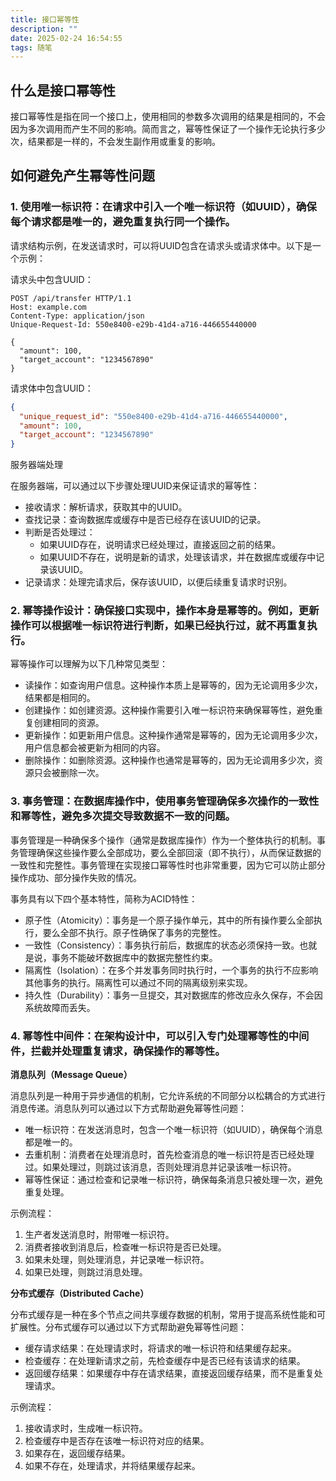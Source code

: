 ```yaml
---
title: 接口幂等性
description: ""
date: 2025-02-24 16:54:55
tags: 随笔
---
```


## 什么是接口幂等性
接口幂等性是指在同一个接口上，使用相同的参数多次调用的结果是相同的，不会因为多次调用而产生不同的影响。简而言之，幂等性保证了一个操作无论执行多少次，结果都是一样的，不会发生副作用或重复的影响。

<!-- more -->

## 如何避免产生幂等性问题

### 1. 使用唯一标识符：在请求中引入一个唯一标识符（如UUID），确保每个请求都是唯一的，避免重复执行同一个操作。

请求结构示例，在发送请求时，可以将UUID包含在请求头或请求体中。以下是一个示例：

请求头中包含UUID：

``` http
POST /api/transfer HTTP/1.1
Host: example.com
Content-Type: application/json
Unique-Request-Id: 550e8400-e29b-41d4-a716-446655440000

{
  "amount": 100,
  "target_account": "1234567890"
}
```

请求体中包含UUID：

```json
{
  "unique_request_id": "550e8400-e29b-41d4-a716-446655440000",
  "amount": 100,
  "target_account": "1234567890"
}
```

服务器端处理

在服务器端，可以通过以下步骤处理UUID来保证请求的幂等性：

- 接收请求：解析请求，获取其中的UUID。
- 查找记录：查询数据库或缓存中是否已经存在该UUID的记录。
- 判断是否处理过：
    - 如果UUID存在，说明请求已经处理过，直接返回之前的结果。
    - 如果UUID不存在，说明是新的请求，处理该请求，并在数据库或缓存中记录该UUID。
- 记录请求：处理完请求后，保存该UUID，以便后续重复请求时识别。


### 2. 幂等操作设计：确保接口实现中，操作本身是幂等的。例如，更新操作可以根据唯一标识符进行判断，如果已经执行过，就不再重复执行。

幂等操作可以理解为以下几种常见类型：

- 读操作：如查询用户信息。这种操作本质上是幂等的，因为无论调用多少次，结果都是相同的。
- 创建操作：如创建资源。这种操作需要引入唯一标识符来确保幂等性，避免重复创建相同的资源。
- 更新操作：如更新用户信息。这种操作通常是幂等的，因为无论调用多少次，用户信息都会被更新为相同的内容。
- 删除操作：如删除资源。这种操作也通常是幂等的，因为无论调用多少次，资源只会被删除一次。


### 3. 事务管理：在数据库操作中，使用事务管理确保多次操作的一致性和幂等性，避免多次提交导致数据不一致的问题。

事务管理是一种确保多个操作（通常是数据库操作）作为一个整体执行的机制。事务管理确保这些操作要么全部成功，要么全部回滚（即不执行），从而保证数据的一致性和完整性。事务管理在实现接口幂等性时也非常重要，因为它可以防止部分操作成功、部分操作失败的情况。

事务具有以下四个基本特性，简称为ACID特性：

- 原子性（Atomicity）：事务是一个原子操作单元，其中的所有操作要么全部执行，要么全部不执行。原子性确保了事务的完整性。
- 一致性（Consistency）：事务执行前后，数据库的状态必须保持一致。也就是说，事务不能破坏数据库中的数据完整性约束。
- 隔离性（Isolation）：在多个并发事务同时执行时，一个事务的执行不应影响其他事务的执行。隔离性可以通过不同的隔离级别来实现。
- 持久性（Durability）：事务一旦提交，其对数据库的修改应永久保存，不会因系统故障而丢失。

### 4. 幂等性中间件：在架构设计中，可以引入专门处理幂等性的中间件，拦截并处理重复请求，确保操作的幂等性。

**消息队列（Message Queue）**

消息队列是一种用于异步通信的机制，它允许系统的不同部分以松耦合的方式进行消息传递。消息队列可以通过以下方式帮助避免幂等性问题：

- 唯一标识符：在发送消息时，包含一个唯一标识符（如UUID），确保每个消息都是唯一的。
- 去重机制：消费者在处理消息时，首先检查消息的唯一标识符是否已经处理过。如果处理过，则跳过该消息，否则处理消息并记录该唯一标识符。
- 幂等性保证：通过检查和记录唯一标识符，确保每条消息只被处理一次，避免重复处理。

示例流程：

1. 生产者发送消息时，附带唯一标识符。
1. 消费者接收到消息后，检查唯一标识符是否已处理。
1. 如果未处理，则处理消息，并记录唯一标识符。
1. 如果已处理，则跳过消息处理。

**分布式缓存（Distributed Cache）**

分布式缓存是一种在多个节点之间共享缓存数据的机制，常用于提高系统性能和可扩展性。分布式缓存可以通过以下方式帮助避免幂等性问题：

- 缓存请求结果：在处理请求时，将请求的唯一标识符和结果缓存起来。
- 检查缓存：在处理新请求之前，先检查缓存中是否已经有该请求的结果。
- 返回缓存结果：如果缓存中存在请求结果，直接返回缓存结果，而不是重复处理请求。

示例流程：

1. 接收请求时，生成唯一标识符。
1. 检查缓存中是否存在该唯一标识符对应的结果。
1. 如果存在，返回缓存结果。
1. 如果不存在，处理请求，并将结果缓存起来。